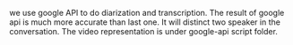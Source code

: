 we use google API to do diarization and transcription. The result of google api is much more accurate than last one. It will distinct two speaker in the conversation. The video representation is under google-api script folder.
